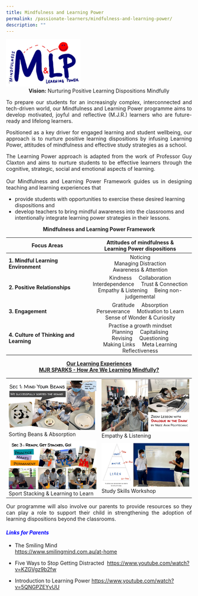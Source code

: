 ```yaml
---
title: Mindfulness and Learning Power
permalink: /passionate-learners/mindfulness-and-learning-power/
description: ""
---
```

<img src="/images/Passionate%20Learners/Mindfulness%20and%20Learning%20Power/MLP%20Logo.jpg" style="width:40%">

<center><b>Vision:</b>&nbsp;Nurturing Positive Learning Dispositions Mindfully</center>

<p style="text-align: justify;">To prepare our students for an increasingly complex, interconnected and tech-driven world, our Mindfulness and Learning Power programme aims to develop motivated, joyful and reflective (M.J.R.) learners who are future-ready and lifelong learners.</p>

<p style="text-align: justify;">Positioned as a key driver for engaged learning and student wellbeing, our approach is to nurture positive learning dispositions by infusing Learning Power, attitudes of mindfulness and effective study strategies as a school.</p>

<p style="text-align: justify;">The Learning Power approach is adapted from the work of Professor Guy Claxton and aims to nurture students to be effective learners through the cognitive, strategic, social and emotional aspects of learning.
<br><br>
Our Mindfulness and Learning Power Framework guides us in designing teaching and learning experiences that</p>

*   provide students with opportunities to exercise these desired learning dispositions and
*   develop teachers to bring mindful awareness into the classrooms and intentionally integrate learning power strategies in their lessons.

<center><b>Mindfulness and Learning Power Framework</b></center>

|             Focus Areas             | Attitudes of mindfulness &amp;<br>Learning Power dispositions         |
|--------|:-------------------:|
|  **1. Mindful Learning Environment**    |                                         Noticing<br>Managing Distraction<br>Awareness &amp; Attention                                          |
|  **2. Positive Relationships**          |             Kindness    &nbsp; &nbsp; Collaboration<br>Interdependence  &nbsp; &nbsp;   Trust &amp; Connection<br>  Empathy &amp; Listening   &nbsp; &nbsp;  Being non-judgemental           |
| **3. Engagement**                       |                    Gratitude &nbsp; &nbsp;   Absorption<br>       Perseverance &nbsp; &nbsp;   Motivation to Learn<br>  Sense of Wonder &amp; Curiosity                    |
| **4. Culture of Thinking and Learning** |   Practise a growth mindset<br>   Planning &nbsp; &nbsp;  Capitalising<br>    Revising  &nbsp; &nbsp;  Questioning<br>Making Links  &nbsp; &nbsp;  Meta Learning<br>Reflectiveness  |

<center><b><u>Our Learning Experiences<br>MJR SPARKS - How Are We Learning Mindfully?</u></b></center>
	
<table>
<tbody>
<tr>
	<td style="width:50%"><img src="/images/Passionate%20Learners/Mindfulness%20and%20Learning%20Power/Sorting%20Beans%20%20Absorption.jpg"><figcaption>Sorting Beans &amp; Absorption</figcaption></td>
	<td style="width:50%"><img src="/images/Passionate%20Learners/Mindfulness%20and%20Learning%20Power/Empathy%20%20Listening.jpg"><figcaption>Empathy &amp; Listening </figcaption></td>
</tr>
<tr>
	<td style="width:50%"><img src="/images/Passionate%20Learners/Mindfulness%20and%20Learning%20Power/Sport%20Stacking%20%20Learning%20to%20Learn.jpg"><figcaption>Sport Stacking &amp; Learning to Learn </figcaption></td>
	<td style="width:50%"><img src="/images/Passionate%20Learners/Mindfulness%20and%20Learning%20Power/Study%20Skills%20Workshop.jpg"><figcaption>Study Skills Workshop </figcaption></td>
</tr>
</tbody>
</table>

<p style="text-align: justify;">Our programme will also involve our parents to provide resources so they can play a role to support their child in strengthening the adoption of learning dispositions beyond the classrooms.</p>

#### <span style="color:#0000ff"> <b><i>Links for Parents</i></b> </span>

*   The Smiling Mind    
<a href="https://www.smilingmind.com.au/at-home" target="_blank">https://www.smilingmind.com.au/at-home</a>

*   Five Ways to Stop Getting Distracted&nbsp;
<a href="https://www.youtube.com/watch?v=KZGVgz9b2fw" target="_blank">https://www.youtube.com/watch?v=KZGVgz9b2fw</a>

*   Introduction to Learning Power
 <a href="https://www.youtube.com/watch?v=5QNGPZEYyUU" target="_blank">https://www.youtube.com/watch?v=5QNGPZEYyUU</a>